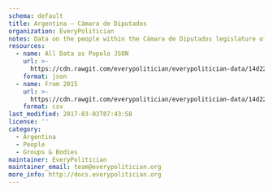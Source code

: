 ```yaml
---
schema: default
title: Argentina — Cámara de Diputados
organization: EveryPolitician
notes: Data on the people within the Cámara de Diputados legislature of Argentina.
resources:
  - name: All Data as Popolo JSON
    url: >-
      https://cdn.rawgit.com/everypolitician/everypolitician-data/14d22d49d9ca21fd58d5119f07c3e47fb1de163c/data/Argentina/Diputados/ep-popolo-v1.0.json
    format: json
  - name: From 2015
    url: >-
      https://cdn.rawgit.com/everypolitician/everypolitician-data/14d22d49d9ca21fd58d5119f07c3e47fb1de163c/data/Argentina/Diputados/term-133.csv
    format: csv
last_modified: 2017-03-03T07:43:58
license: ''
category:
  - Argentina
  - People
  - Groups & Bodies
maintainer: EveryPolitician
maintainer_email: team@everypolitician.org
more_info: http://docs.everypolitician.org
---
```

